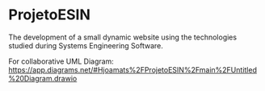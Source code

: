 # ProjetoESIN

The development of a small dynamic website using the technologies studied during Systems Engineering Software.

For collaborative UML Diagram:
https://app.diagrams.net/#Hjoamats%2FProjetoESIN%2Fmain%2FUntitled%20Diagram.drawio
